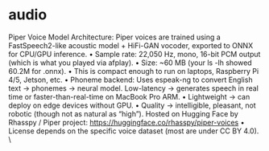 # audio
Piper Voice Model
	Architecture:
Piper voices are trained using a FastSpeech2-like acoustic model + HiFi-GAN vocoder, exported to ONNX for CPU/GPU inference.
	•	Sample rate: 22,050 Hz, mono, 16-bit PCM output (which is what you played via afplay).
	•	Size: ~60 MB (your ls -lh showed 60.2M for .onnx).
	•	This is compact enough to run on laptops, Raspberry Pi 4/5, Jetson, etc.
	•	Phoneme backend: Uses espeak-ng to convert English text → phonemes → neural model.
Low-latency → generates speech in real time or faster-than-real-time on MacBook Pro ARM.
	•	Lightweight → can deploy on edge devices without GPU.
	•	Quality → intelligible, pleasant, not robotic (though not as natural as “high”).
	Hosted on Hugging Face by Rhasspy / Piper project:
https://huggingface.co/rhasspy/piper-voices
	•	License depends on the specific voice dataset (most are under CC BY 4.0). \
